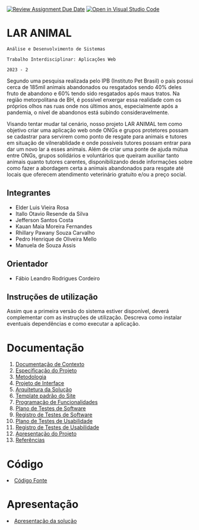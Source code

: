 [![Review Assignment Due Date](https://classroom.github.com/assets/deadline-readme-button-24ddc0f5d75046c5622901739e7c5dd533143b0c8e959d652212380cedb1ea36.svg)](https://classroom.github.com/a/72TShExv)
[![Open in Visual Studio Code](https://classroom.github.com/assets/open-in-vscode-718a45dd9cf7e7f842a935f5ebbe5719a5e09af4491e668f4dbf3b35d5cca122.svg)](https://classroom.github.com/online_ide?assignment_repo_id=11570994&assignment_repo_type=AssignmentRepo)
# LAR ANIMAL

`Análise e Desenvolvimento de Sistemas`

`Trabalho Interdisciplinar: Aplicações Web`

`2023 - 2`

Segundo uma pesquisa realizada pelo IPB (Instituto Pet Brasil) o país possui cerca de 185mil animais abandonados ou resgatados sendo 40% deles fruto de abandono e 60% tendo sido resgatados após maus tratos. Na região metorpolitana de BH, é possível enxergar essa realidade com os próprios olhos nas ruas onde nos últimos anos, especialmente após a pandemia, o nível de abandonos está subindo consideravelmente.

Visando tentar mudar tal cenário, nosso projeto LAR ANIMAL tem como objetivo criar uma aplicação web onde ONGs e grupos protetores possam se cadastrar para servirem como ponto de resgate para animais e tutores em situação de vilnerablidade e onde possíveis tutores possam entrar para dar um novo lar a esses animais. Além de criar uma ponte de ajuda mútua entre ONGs, grupos solidários e voluntários que queiram auxiliar tanto animais quanto tutores carentes, disponibilizando desde informações sobre como fazer a abordagem certa a animais abandonados para resgate até locais que oferecem atendimento veterinário gratuito e/ou a preço social.

## Integrantes

* Elder Luis Vieira Rosa
* Itallo Otavio Resende da Silva
* Jefferson Santos Costa
* Kauan Maia Moreira Fernandes
* Rhillary Pawany Souza Carvalho
* Pedro Henrique de Oliveira Mello
* Manuela de Souza Assis

## Orientador

* Fábio Leandro Rodrigues Cordeiro

## Instruções de utilização

Assim que a primeira versão do sistema estiver disponível, deverá complementar com as instruções de utilização. Descreva como instalar eventuais dependências e como executar a aplicação.

# Documentação

<ol>
<li><a href="docs/01-Documentação de Contexto.md"> Documentação de Contexto</a></li>
<li><a href="docs/02-Especificação do Projeto.md"> Especificação do Projeto</a></li>
<li><a href="docs/03-Metodologia.md"> Metodologia</a></li>
<li><a href="docs/04-Projeto de Interface.md"> Projeto de Interface</a></li>
<li><a href="docs/05-Arquitetura da Solução.md"> Arquitetura da Solução</a></li>
<li><a href="docs/06-Template padrão do Site.md"> Template padrão do Site</a></li>
<li><a href="docs/07-Programação de Funcionalidades.md"> Programação de Funcionalidades</a></li>
<li><a href="docs/08-Plano de Testes de Software.md"> Plano de Testes de Software</a></li>
<li><a href="docs/09-Registro de Testes de Software.md"> Registro de Testes de Software</a></li>
<li><a href="docs/10-Plano de Testes de Usabilidade.md"> Plano de Testes de Usabilidade</a></li>
<li><a href="docs/11-Registro de Testes de Usabilidade.md"> Registro de Testes de Usabilidade</a></li>
<li><a href="docs/12-Apresentação do Projeto.md"> Apresentação do Projeto</a></li>
<li><a href="docs/13-Referências.md"> Referências</a></li>
</ol>

# Código

<li><a href="src/README.md"> Código Fonte</a></li>

# Apresentação

<li><a href="presentation/README.md"> Apresentação da solução</a></li>
